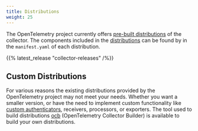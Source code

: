 ```yaml
---
title: Distributions
weight: 25
---
```


The OpenTelemetry project currently offers [pre-built distributions][] of the collector. The components
included in the [distributions][] can be found by in the `manifest.yaml` of each distribution.

[pre-built distributions]: https://github.com/open-telemetry/opentelemetry-collector-releases/releases
[distributions]: https://github.com/open-telemetry/opentelemetry-collector-releases/tree/main/distributions

{{% latest_release "collector-releases" /%}}

## Custom Distributions

For various reasons the existing distributions provided by the OpenTelemetry project may not meet your needs.
Whether you want a smaller version, or have the need to implement custom functionality like [custom authenticators](../custom-auth),
receivers, processors, or exporters. The tool used to build distributions [ocb][] (OpenTelemetry Collector Builder)
is available to build your own distributions.

[ocb]: https://github.com/open-telemetry/opentelemetry-collector/tree/main/cmd/builder
